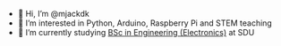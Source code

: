 - 👋 Hi, I’m @mjackdk
- 👀 I’m interested in Python, Arduino, Raspberry Pi and STEM teaching
- 🌱 I’m currently studying [BSc in Engineering (Electronics)](https://mitsdu.dk/en/mit_studie/bachelor/electronics_bachelor) at SDU

<!---
- 💞️ I’m looking to collaborate on ...
- 📫 How to reach me ...
--->

<!---
mjackdk/mjackdk is a ✨ special ✨ repository because its `README.md` (this file) appears on your GitHub profile.
You can click the Preview link to take a look at your changes.
--->
